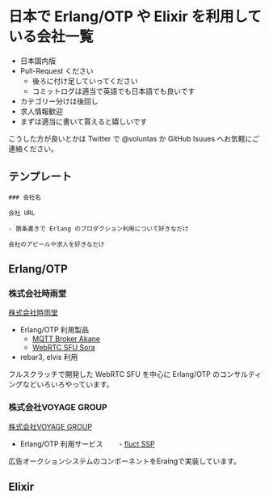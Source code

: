 # 日本で Erlang/OTP や Elixir を利用している会社一覧

- 日本国内版
- Pull-Request ください
    - 後ろに付け足していってください
    - コミットログは適当で英語でも日本語でも良いです
- カテゴリー分けは後回し
- 求人情報歓迎
- まずは適当に書いて貰えると嬉しいです

こうした方が良いとかは Twitter で @voluntas か GitHub Isuues へお気軽にご連絡ください。

## テンプレート

```
### 会社名

会社 URL

- 箇条書きで Erlang のプロダクション利用について好きなだけ

会社のアピールや求人を好きなだけ
```

## Erlang/OTP

### 株式会社時雨堂

[株式会社時雨堂](https://shiguredo.jp/)

- Erlang/OTP 利用製品
    - [MQTT Broker Akane](http://akane.shiguredo.jp)
    - [WebRTC SFU Sora](http://sora.shiguredo.jp)
- rebar3, elvis 利用

フルスクラッチで開発した WebRTC SFU を中心に Erlang/OTP のコンサルティングなどいろいろやっています。

### 株式会社VOYAGE GROUP

[株式会社VOYAGE GROUP](http://voyagegroup.com/)

- Erlang/OTP 利用サービス
　　- [fluct SSP](http://corp.fluct.jp/)
  
広告オークションシステムのコンポーネントをEralngで実装しています。

## Elixir

